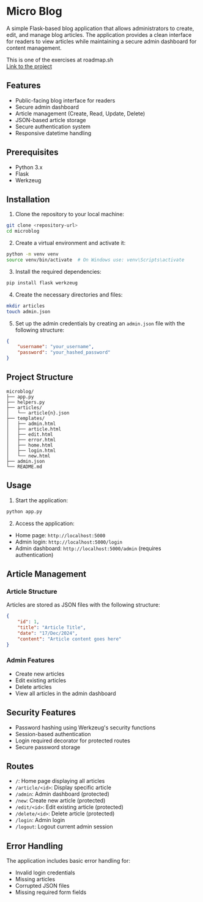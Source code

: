 # Micro Blog

A simple Flask-based blog application that allows administrators to create, edit, and manage blog articles. The application provides a clean interface for readers to view articles while maintaining a secure admin dashboard for content management.  

This is one of the exercises at roadmap.sh   
[Link to the project](https://roadmap.sh/projects/personal-blog)

## Features

- Public-facing blog interface for readers
- Secure admin dashboard
- Article management (Create, Read, Update, Delete)
- JSON-based article storage
- Secure authentication system
- Responsive datetime handling

## Prerequisites

- Python 3.x
- Flask
- Werkzeug

## Installation

1. Clone the repository to your local machine:
```bash
git clone <repository-url>
cd microblog
```

2. Create a virtual environment and activate it:
```bash
python -m venv venv
source venv/bin/activate  # On Windows use: venv\Scripts\activate
```

3. Install the required dependencies:
```bash
pip install flask werkzeug
```

4. Create the necessary directories and files:
```bash
mkdir articles
touch admin.json
```

5. Set up the admin credentials by creating an `admin.json` file with the following structure:
```json
{
    "username": "your_username",
    "password": "your_hashed_password"
}
```

## Project Structure

```
microblog/
├── app.py
├── helpers.py
├── articles/
│   └── article{n}.json
├── templates/
│   ├── admin.html
│   ├── article.html
│   ├── edit.html
│   ├── error.html
│   ├── home.html
│   ├── login.html
│   └── new.html
├── admin.json
└── README.md
```

## Usage

1. Start the application:
```bash
python app.py
```

2. Access the application:
- Home page: `http://localhost:5000`
- Admin login: `http://localhost:5000/login`
- Admin dashboard: `http://localhost:5000/admin` (requires authentication)

## Article Management

### Article Structure
Articles are stored as JSON files with the following structure:
```json
{
    "id": 1,
    "title": "Article Title",
    "date": "17/Dec/2024",
    "content": "Article content goes here"
}
```

### Admin Features
- Create new articles
- Edit existing articles
- Delete articles
- View all articles in the admin dashboard

## Security Features

- Password hashing using Werkzeug's security functions
- Session-based authentication
- Login required decorator for protected routes
- Secure password storage

## Routes

- `/`: Home page displaying all articles
- `/article/<id>`: Display specific article
- `/admin`: Admin dashboard (protected)
- `/new`: Create new article (protected)
- `/edit/<id>`: Edit existing article (protected)
- `/delete/<id>`: Delete article (protected)
- `/login`: Admin login
- `/logout`: Logout current admin session

## Error Handling

The application includes basic error handling for:
- Invalid login credentials
- Missing articles
- Corrupted JSON files
- Missing required form fields